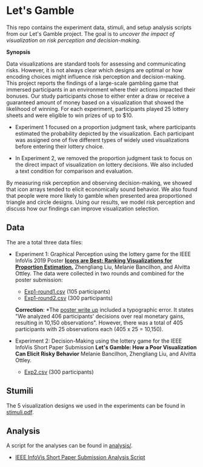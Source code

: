 # Let's Gamble

This repo contains the experiment data, stimuli, and setup analysis scripts from our Let's Gamble project. The goal is to *uncover the impact of visualization on risk perception and decision-making*.

**Synopsis**

Data visualizations are standard tools for assessing and communicating risks. However, it is not always clear which designs are optimal or how encoding choices might influence risk perception and decision-making. This project reports the findings of a large-scale gambling game that immersed participants in an environment where their actions impacted their bonuses. Our study participants chose to either enter a draw or receive a guaranteed amount of money based on a visualization that showed the likelihood of winning. For each experiment, participants played 25 lottery sheets and were eligible to win prizes of up to \$10. 
* Experiment 1 focused on a proportion judgment task, where participants estimated the probability depicted by the visualization. Each participant was assigned one of five different types of widely used visualizations before entering their lottery choice. 

* In Experiment 2, we removed the proportion judgment task to focus on the direct impact of visualization on lottery decisions. We also included a text condition for comparison and evaluation.

By measuring risk perception and observing decision-making, we showed that icon arrays tended to elicit economically sound behavior. We also found that people were more likely to gamble when presented area proportioned triangle and circle designs. Using our results, we model risk perception and discuss how our findings can improve visualization selection.


## Data
The are a total three data files:
* Experiment 1: Graphical Perception using the lottery game for the IEEE InfoVis 2019 Poster [**Icons are Best: Ranking  Visualizations for Proportion  Estimation.**](https://github.com/washuvis/letsgamble/blob/master/VIS2019_poster.pdf) Zhengliang Liu, Melanie Bancilhon, and Alvitta Ottley. The data were collected in two rounds and combined for the poster submission:
  * [Exp1-round1.csv](https://github.com/washuvis/letsgamble/blob/master/data/Exp1-round1.csv) (105 participants)
  * [Exp1-round2.csv](https://github.com/washuvis/letsgamble/blob/master/data/Exp1-round2.csv) (300 participants)
  
  **Correction**: *The [poster write up](https://github.com/washuvis/letsgamble/blob/master/VIS2019_write_up.pdf) included a typographic error. It states "We analyzed 406 participants' decisions over real monetary gains, resulting in 10,150 observations". However, there was a total of 405 participants with 25 observations each (405 x 25 = 10,150). 

* Experiment 2: Decision-Making using the lottery game for the IEEE InfoVis Short Paper Submission **Let's Gamble: How a Poor Visualization Can Elicit Risky Behavior** Melanie Bancilhon, Zhengliang Liu, and Alvitta Ottley.
  * [Exp2.csv](https://github.com/washuvis/letsgamble/blob/master/data/Exp2.csv) (300 participants) 

## Stumili
The 5 visualization designs we used in the experiments can be found in [stimuli.pdf](https://washuvis.github.io/letsgamble/stimuli.pdf).

## Analysis
A script for the analyses can be found in [analysis/](https://github.com/washuvis/letsgamble/blob/master/analysis/).
* [IEEE InfoVis Short Paper Submission Analysis Script](https://washuvis.github.io/letsgamble/analysis/short_paper_analysis.html) 


